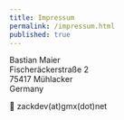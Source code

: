```yaml
---
title: Impressum
permalink: /impressum.html
published: true
---
```

Bastian Maier  
Fischeräckerstraße 2  
75417 Mühlacker  
Germany  
	
&#128231; zackdev(at)gmx(dot)net
